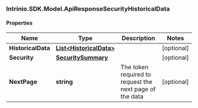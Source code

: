 ### Intrinio.SDK.Model.ApiResponseSecurityHistoricalData
#### Properties

Name | Type | Description | Notes
------------ | ------------- | ------------- | -------------
**HistoricalData** | [**List&lt;HistoricalData&gt;**](HistoricalData.md) |  | [optional] 
**Security** | [**SecuritySummary**](SecuritySummary.md) |  | [optional] 
**NextPage** | **string** | The token required to request the next page of the data | [optional] 

